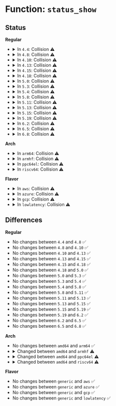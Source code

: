# Function: <code>status_show</code>

## Status
<b>Regular</b>
<ul>
<li>
<details>
<summary>In <code>4.4</code>: Collision ⚠️</summary>

```c
ssize_t status_show(struct device *dev, struct device_attribute *attr, char *buf);
```

**Collision:** Static-Static Collision

**Inline:** No

**Transformation:** False

**Instances:**

```
In drivers/acpi/device_sysfs.c (ffffffff8147c279)
Location: drivers/acpi/device_sysfs.c:476
Inline: False
```
```
In drivers/virtio/virtio.c (ffffffff814beb10)
Location: drivers/virtio/virtio.c:27
Inline: False
```
**Symbols:**

```
ffffffff8147c279-ffffffff8147c2ef: status_show (STB_LOCAL)
ffffffff814beb10-ffffffff814beb45: status_show (STB_LOCAL)
```
</details>
</li>
<li>
<details>
<summary>In <code>4.8</code>: Collision ⚠️</summary>

```c
ssize_t status_show(struct device *dev, struct device_attribute *attr, char *buf);
```

**Collision:** Static-Static Collision

**Inline:** No

**Transformation:** False

**Instances:**

```
In drivers/acpi/device_sysfs.c (ffffffff814ca947)
Location: drivers/acpi/device_sysfs.c:493
Inline: False
```
```
In drivers/virtio/virtio.c (ffffffff8150e820)
Location: drivers/virtio/virtio.c:27
Inline: False
```
```
In drivers/watchdog/watchdog_dev.c (ffffffff816ebe20)
Location: drivers/watchdog/watchdog_dev.c:381
Inline: False
```
**Symbols:**

```
ffffffff814ca947-ffffffff814ca9bd: status_show (STB_LOCAL)
ffffffff8150e820-ffffffff8150e855: status_show (STB_LOCAL)
ffffffff816ebe20-ffffffff816ebe77: status_show (STB_LOCAL)
```
</details>
</li>
<li>
<details>
<summary>In <code>4.10</code>: Collision ⚠️</summary>

```c
ssize_t status_show(struct device *dev, struct device_attribute *attr, char *buf);
```

**Collision:** Static-Static Collision

**Inline:** No

**Transformation:** False

**Instances:**

```
In drivers/acpi/device_sysfs.c (ffffffff814ec86b)
Location: drivers/acpi/device_sysfs.c:493
Inline: False
```
```
In drivers/virtio/virtio.c (ffffffff8153a980)
Location: drivers/virtio/virtio.c:27
Inline: False
```
```
In drivers/watchdog/watchdog_dev.c (ffffffff8171ce10)
Location: drivers/watchdog/watchdog_dev.c:411
Inline: False
```
**Symbols:**

```
ffffffff814ec86b-ffffffff814ec8e1: status_show (STB_LOCAL)
ffffffff8153a980-ffffffff8153a9b5: status_show (STB_LOCAL)
ffffffff8171ce10-ffffffff8171ce6a: status_show (STB_LOCAL)
```
</details>
</li>
<li>
<details>
<summary>In <code>4.13</code>: Collision ⚠️</summary>

```c
ssize_t status_show(struct device *dev, struct device_attribute *attr, char *buf);
```

**Collision:** Static-Static Collision

**Inline:** No

**Transformation:** False

**Instances:**

```
In drivers/acpi/device_sysfs.c (ffffffff814f8f00)
Location: drivers/acpi/device_sysfs.c:493
Inline: False
```
```
In drivers/virtio/virtio.c (ffffffff8154e1c0)
Location: drivers/virtio/virtio.c:27
Inline: False
```
```
In drivers/watchdog/watchdog_dev.c (ffffffff81735080)
Location: drivers/watchdog/watchdog_dev.c:419
Inline: False
```
**Symbols:**

```
ffffffff814f8f00-ffffffff814f8f76: status_show (STB_LOCAL)
ffffffff8154e1c0-ffffffff8154e1f8: status_show (STB_LOCAL)
ffffffff81735080-ffffffff817350da: status_show (STB_LOCAL)
```
</details>
</li>
<li>
<details>
<summary>In <code>4.15</code>: Collision ⚠️</summary>

```c
ssize_t status_show(struct device *dev, struct device_attribute *attr, char *buf);
```

**Collision:** Static-Static Collision

**Inline:** No

**Transformation:** False

**Instances:**

```
In drivers/acpi/device_sysfs.c (ffffffff8153a630)
Location: drivers/acpi/device_sysfs.c:497
Inline: False
```
```
In drivers/virtio/virtio.c (ffffffff815b18b0)
Location: drivers/virtio/virtio.c:27
Inline: False
```
```
In drivers/watchdog/watchdog_dev.c (ffffffff817a6d40)
Location: drivers/watchdog/watchdog_dev.c:420
Inline: False
```
**Symbols:**

```
ffffffff8153a630-ffffffff8153a6a6: status_show (STB_LOCAL)
ffffffff815b18b0-ffffffff815b18ee: status_show (STB_LOCAL)
ffffffff817a6d40-ffffffff817a6d9a: status_show (STB_LOCAL)
```
</details>
</li>
<li>
<details>
<summary>In <code>4.18</code>: Collision ⚠️</summary>

```c
ssize_t status_show(struct device *dev, struct device_attribute *attr, char *buf);
```

**Collision:** Static-Static Collision

**Inline:** No

**Transformation:** False

**Instances:**

```
In drivers/acpi/device_sysfs.c (ffffffff815704c0)
Location: drivers/acpi/device_sysfs.c:497
Inline: False
```
```
In drivers/virtio/virtio.c (ffffffff815e9ce0)
Location: drivers/virtio/virtio.c:27
Inline: False
```
```
In drivers/watchdog/watchdog_dev.c (ffffffff817ee7c0)
Location: drivers/watchdog/watchdog_dev.c:440
Inline: False
```
**Symbols:**

```
ffffffff815704c0-ffffffff81570536: status_show (STB_LOCAL)
ffffffff815e9ce0-ffffffff815e9d1e: status_show (STB_LOCAL)
ffffffff817ee7c0-ffffffff817ee81a: status_show (STB_LOCAL)
```
</details>
</li>
<li>
<details>
<summary>In <code>5.0</code>: Collision ⚠️</summary>

```c
ssize_t status_show(struct device *dev, struct device_attribute *attr, char *buf);
```

**Collision:** Static-Static Collision

**Inline:** No

**Transformation:** False

**Instances:**

```
In drivers/acpi/device_sysfs.c (ffffffff81588080)
Location: drivers/acpi/device_sysfs.c:501
Inline: False
```
```
In drivers/virtio/virtio.c (ffffffff816041f0)
Location: drivers/virtio/virtio.c:27
Inline: False
```
```
In drivers/base/power/domain.c (ffffffff816b7720)
Location: drivers/base/power/domain.c:2775
Inline: False
```
```
In drivers/watchdog/watchdog_dev.c (ffffffff8181a690)
Location: drivers/watchdog/watchdog_dev.c:440
Inline: False
```
**Symbols:**

```
ffffffff81588080-ffffffff815880f6: status_show (STB_LOCAL)
ffffffff816041f0-ffffffff8160422e: status_show (STB_LOCAL)
ffffffff816b7720-ffffffff816b77b7: status_show (STB_LOCAL)
ffffffff8181a690-ffffffff8181a6ea: status_show (STB_LOCAL)
```
</details>
</li>
<li>
<details>
<summary>In <code>5.3</code>: Collision ⚠️</summary>

```c
ssize_t status_show(struct device *dev, struct device_attribute *attr, char *buf);
```

**Collision:** Static-Static Collision

**Inline:** No

**Transformation:** False

**Instances:**

```
In drivers/acpi/device_sysfs.c (ffffffff815b8d30)
Location: drivers/acpi/device_sysfs.c:495
Inline: False
```
```
In drivers/virtio/virtio.c (ffffffff81636c10)
Location: drivers/virtio/virtio.c:28
Inline: False
```
```
In drivers/base/power/domain.c (ffffffff816f1480)
Location: drivers/base/power/domain.c:2848
Inline: False
```
```
In drivers/watchdog/watchdog_dev.c (ffffffff8185c870)
Location: drivers/watchdog/watchdog_dev.c:457
Inline: False
```
**Symbols:**

```
ffffffff815b8d30-ffffffff815b8da8: status_show (STB_LOCAL)
ffffffff81636c10-ffffffff81636c50: status_show (STB_LOCAL)
ffffffff816f1480-ffffffff816f151f: status_show (STB_LOCAL)
ffffffff8185c870-ffffffff8185c8c8: status_show (STB_LOCAL)
```
</details>
</li>
<li>
<details>
<summary>In <code>5.4</code>: Collision ⚠️</summary>

```c
ssize_t status_show(struct device *dev, struct device_attribute *attr, char *buf);
```

**Collision:** Static-Static Collision

**Inline:** No

**Transformation:** False

**Instances:**

```
In drivers/acpi/device_sysfs.c (ffffffff815d9f70)
Location: drivers/acpi/device_sysfs.c:495
Inline: False
```
```
In drivers/virtio/virtio.c (ffffffff81658970)
Location: drivers/virtio/virtio.c:28
Inline: False
```
```
In drivers/base/power/domain.c (ffffffff81715ad0)
Location: drivers/base/power/domain.c:2843
Inline: False
```
```
In drivers/watchdog/watchdog_dev.c (ffffffff8188e420)
Location: drivers/watchdog/watchdog_dev.c:456
Inline: False
```
**Symbols:**

```
ffffffff815d9f70-ffffffff815d9fe8: status_show (STB_LOCAL)
ffffffff81658970-ffffffff816589b0: status_show (STB_LOCAL)
ffffffff81715ad0-ffffffff81715b6f: status_show (STB_LOCAL)
ffffffff8188e420-ffffffff8188e47b: status_show (STB_LOCAL)
```
</details>
</li>
<li>
<details>
<summary>In <code>5.8</code>: Collision ⚠️</summary>

```c
ssize_t status_show(struct device *dev, struct device_attribute *attr, char *buf);
```

**Collision:** Static-Static Collision

**Inline:** No

**Transformation:** False

**Instances:**

```
In drivers/acpi/device_sysfs.c (ffffffff81684320)
Location: drivers/acpi/device_sysfs.c:495
Inline: False
```
```
In drivers/virtio/virtio.c (ffffffff81709180)
Location: drivers/virtio/virtio.c:28
Inline: False
```
```
In drivers/base/power/domain.c (ffffffff817d0d20)
Location: drivers/base/power/domain.c:2881
Inline: False
```
```
In drivers/watchdog/watchdog_dev.c (ffffffff8195d020)
Location: drivers/watchdog/watchdog_dev.c:476
Inline: False
```
**Symbols:**

```
ffffffff81684320-ffffffff81684396: status_show (STB_LOCAL)
ffffffff81709180-ffffffff817091c2: status_show (STB_LOCAL)
ffffffff817d0d20-ffffffff817d0dbf: status_show (STB_LOCAL)
ffffffff8195d020-ffffffff8195d07b: status_show (STB_LOCAL)
```
</details>
</li>
<li>
<details>
<summary>In <code>5.11</code>: Collision ⚠️</summary>

```c
ssize_t status_show(struct device *dev, struct device_attribute *attr, char *buf);
```

**Collision:** Static-Static Collision

**Inline:** No

**Transformation:** False

**Instances:**

```
In drivers/acpi/device_sysfs.c (ffffffff816a20e0)
Location: drivers/acpi/device_sysfs.c:487
Inline: False
```
```
In drivers/virtio/virtio.c (ffffffff81726130)
Location: drivers/virtio/virtio.c:28
Inline: False
```
```
In drivers/base/core.c (ffffffff817c6520)
Location: drivers/base/core.c:350
Inline: False
```
```
In drivers/base/power/domain.c (ffffffff817e5230)
Location: drivers/base/power/domain.c:3038
Inline: False
```
```
In drivers/watchdog/watchdog_dev.c (ffffffff819639d0)
Location: drivers/watchdog/watchdog_dev.c:477
Inline: False
```
**Symbols:**

```
ffffffff816a20e0-ffffffff816a2156: status_show (STB_LOCAL)
ffffffff81726130-ffffffff81726172: status_show (STB_LOCAL)
ffffffff817c6520-ffffffff817c655d: status_show (STB_LOCAL)
ffffffff817e5230-ffffffff817e52cf: status_show (STB_LOCAL)
ffffffff819639d0-ffffffff81963a2b: status_show (STB_LOCAL)
```
</details>
</li>
<li>
<details>
<summary>In <code>5.13</code>: Collision ⚠️</summary>

```c
ssize_t status_show(struct device *dev, struct device_attribute *attr, char *buf);
```

**Collision:** Static-Static Collision

**Inline:** No

**Transformation:** False

**Instances:**

```
In drivers/acpi/device_sysfs.c (ffffffff81684dd0)
Location: drivers/acpi/device_sysfs.c:491
Inline: False
```
```
In drivers/acpi/bgrt.c (ffffffff816e9610)
Location: drivers/acpi/bgrt.c:27
Inline: False
```
```
In drivers/virtio/virtio.c (ffffffff81709d40)
Location: drivers/virtio/virtio.c:28
Inline: False
```
```
In drivers/base/core.c (ffffffff817a99e0)
Location: drivers/base/core.c:391
Inline: False
```
```
In drivers/base/power/domain.c (ffffffff817c95f0)
Location: drivers/base/power/domain.c:3047
Inline: False
```
```
In drivers/watchdog/watchdog_dev.c (ffffffff81947df0)
Location: drivers/watchdog/watchdog_dev.c:477
Inline: False
```
**Symbols:**

```
ffffffff81684dd0-ffffffff81684e46: status_show (STB_LOCAL)
ffffffff816e9610-ffffffff816e9638: status_show (STB_LOCAL)
ffffffff81709d40-ffffffff81709d82: status_show (STB_LOCAL)
ffffffff817a99e0-ffffffff817a9a1d: status_show (STB_LOCAL)
ffffffff817c95f0-ffffffff817c968f: status_show (STB_LOCAL)
ffffffff81947df0-ffffffff81947e4b: status_show (STB_LOCAL)
```
</details>
</li>
<li>
<details>
<summary>In <code>5.15</code>: Collision ⚠️</summary>

```c
ssize_t status_show(struct device *dev, struct device_attribute *attr, char *buf);
```

**Collision:** Static-Static Collision

**Inline:** No

**Transformation:** False

**Instances:**

```
In drivers/acpi/device_sysfs.c (ffffffff816fa090)
Location: drivers/acpi/device_sysfs.c:496
Inline: False
```
```
In drivers/acpi/bgrt.c (ffffffff81762c60)
Location: drivers/acpi/bgrt.c:27
Inline: False
```
```
In drivers/virtio/virtio.c (ffffffff817857a0)
Location: drivers/virtio/virtio.c:29
Inline: False
```
```
In drivers/regulator/core.c (ffffffff817a74c0)
Location: drivers/regulator/core.c:671
Inline: False
```
```
In drivers/base/core.c (ffffffff81832b40)
Location: drivers/base/core.c:403
Inline: False
```
```
In drivers/base/power/domain.c (ffffffff81853b10)
Location: drivers/base/power/domain.c:3109
Inline: False
```
```
In drivers/watchdog/watchdog_dev.c (ffffffff819ecda0)
Location: drivers/watchdog/watchdog_dev.c:465
Inline: False
```
**Symbols:**

```
ffffffff816fa090-ffffffff816fa106: status_show (STB_LOCAL)
ffffffff81762c60-ffffffff81762c83: status_show (STB_LOCAL)
ffffffff817857a0-ffffffff817857e2: status_show (STB_LOCAL)
ffffffff817a74c0-ffffffff817a7518: status_show (STB_LOCAL)
ffffffff81832b40-ffffffff81832b7d: status_show (STB_LOCAL)
ffffffff81853b10-ffffffff81853baf: status_show (STB_LOCAL)
ffffffff819ecda0-ffffffff819ecdfb: status_show (STB_LOCAL)
```
</details>
</li>
<li>
<details>
<summary>In <code>5.19</code>: Collision ⚠️</summary>

```c
ssize_t status_show(struct device *dev, struct device_attribute *attr, char *buf);
```

**Collision:** Static-Static Collision

**Inline:** No

**Transformation:** False

**Instances:**

```
In drivers/acpi/device_sysfs.c (ffffffff81827430)
Location: drivers/acpi/device_sysfs.c:497
Inline: False
```
```
In drivers/acpi/bgrt.c (ffffffff81896900)
Location: drivers/acpi/bgrt.c:27
Inline: False
```
```
In drivers/virtio/virtio.c (ffffffff818bc530)
Location: drivers/virtio/virtio.c:30
Inline: False
```
```
In drivers/regulator/core.c (ffffffff818e1ac0)
Location: drivers/regulator/core.c:672
Inline: False
```
```
In drivers/base/core.c (ffffffff81974340)
Location: drivers/base/core.c:404
Inline: False
```
```
In drivers/base/power/domain.c (ffffffff81999d80)
Location: drivers/base/power/domain.c:3174
Inline: False
```
```
In drivers/watchdog/watchdog_dev.c (ffffffff81b53630)
Location: drivers/watchdog/watchdog_dev.c:463
Inline: False
```
**Symbols:**

```
ffffffff81827430-ffffffff818274b9: status_show (STB_LOCAL)
ffffffff81896900-ffffffff8189692d: status_show (STB_LOCAL)
ffffffff818bc530-ffffffff818bc57b: status_show (STB_LOCAL)
ffffffff818e1ac0-ffffffff818e1b21: status_show (STB_LOCAL)
ffffffff81974340-ffffffff81974386: status_show (STB_LOCAL)
ffffffff81999d80-ffffffff81999e23: status_show (STB_LOCAL)
ffffffff81b53630-ffffffff81b53693: status_show (STB_LOCAL)
```
</details>
</li>
<li>
<details>
<summary>In <code>6.2</code>: Collision ⚠️</summary>

```c
ssize_t status_show(struct device *dev, struct device_attribute *attr, char *buf);
```

**Collision:** Static-Static Collision

**Inline:** No

**Transformation:** False

**Instances:**

```
In drivers/acpi/device_sysfs.c (ffffffff81959380)
Location: drivers/acpi/device_sysfs.c:497
Inline: False
```
```
In drivers/acpi/bgrt.c (ffffffff819de920)
Location: drivers/acpi/bgrt.c:27
Inline: False
```
```
In drivers/virtio/virtio.c (ffffffff81a0b180)
Location: drivers/virtio/virtio.c:30
Inline: False
```
```
In drivers/regulator/core.c (ffffffff81a36d40)
Location: drivers/regulator/core.c:672
Inline: False
```
```
In drivers/base/core.c (ffffffff81adfaa0)
Location: drivers/base/core.c:476
Inline: False
```
```
In drivers/base/power/domain.c (ffffffff81b0afe0)
Location: drivers/base/power/domain.c:3167
Inline: False
```
```
In drivers/watchdog/watchdog_dev.c (ffffffff81cec210)
Location: drivers/watchdog/watchdog_dev.c:471
Inline: False
```
**Symbols:**

```
ffffffff81959380-ffffffff81959409: status_show (STB_LOCAL)
ffffffff819de920-ffffffff819de94d: status_show (STB_LOCAL)
ffffffff81a0b180-ffffffff81a0b1c8: status_show (STB_LOCAL)
ffffffff81a36d40-ffffffff81a36da1: status_show (STB_LOCAL)
ffffffff81adfaa0-ffffffff81adfae6: status_show (STB_LOCAL)
ffffffff81b0afe0-ffffffff81b0b083: status_show (STB_LOCAL)
ffffffff81cec210-ffffffff81cec273: status_show (STB_LOCAL)
```
</details>
</li>
<li>
<details>
<summary>In <code>6.5</code>: Collision ⚠️</summary>

```c
ssize_t status_show(struct device *dev, struct device_attribute *attr, char *buf);
```

**Collision:** Static-Static Collision

**Inline:** No

**Transformation:** False

**Instances:**

```
In drivers/acpi/device_sysfs.c (ffffffff8199f7e0)
Location: drivers/acpi/device_sysfs.c:497
Inline: False
```
```
In drivers/acpi/bgrt.c (ffffffff81a26630)
Location: drivers/acpi/bgrt.c:27
Inline: False
```
```
In drivers/virtio/virtio.c (ffffffff81a54010)
Location: drivers/virtio/virtio.c:30
Inline: False
```
```
In drivers/regulator/core.c (ffffffff81a80810)
Location: drivers/regulator/core.c:738
Inline: False
```
```
In drivers/base/core.c (ffffffff81b2dcd0)
Location: drivers/base/core.c:421
Inline: False
```
```
In drivers/base/power/domain.c (ffffffff81b59010)
Location: drivers/base/power/domain.c:3196
Inline: False
```
```
In drivers/base/firmware_loader/sysfs_upload.c (ffffffff81b620a0)
Location: drivers/base/firmware_loader/sysfs_upload.c:60
Inline: False
```
```
In drivers/watchdog/watchdog_dev.c (ffffffff81d54f30)
Location: drivers/watchdog/watchdog_dev.c:473
Inline: False
```
```
In drivers/cpufreq/amd-pstate.c (ffffffff81da1220)
Location: drivers/cpufreq/amd-pstate.c:1015
Inline: False
```
**Symbols:**

```
ffffffff8199f7e0-ffffffff8199f869: status_show (STB_LOCAL)
ffffffff81a26630-ffffffff81a2665d: status_show (STB_LOCAL)
ffffffff81a54010-ffffffff81a54058: status_show (STB_LOCAL)
ffffffff81a80810-ffffffff81a80871: status_show (STB_LOCAL)
ffffffff81b2dcd0-ffffffff81b2dd16: status_show (STB_LOCAL)
ffffffff81b59010-ffffffff81b590b3: status_show (STB_LOCAL)
ffffffff81b620a0-ffffffff81b62111: status_show (STB_LOCAL)
ffffffff81d54f30-ffffffff81d54f93: status_show (STB_LOCAL)
ffffffff81da1220-ffffffff81da12af: status_show (STB_LOCAL)
```
</details>
</li>
<li>
<details>
<summary>In <code>6.8</code>: Collision ⚠️</summary>

```c
ssize_t status_show(struct device *dev, struct device_attribute *attr, char *buf);
```

**Collision:** Static-Static Collision

**Inline:** No

**Transformation:** False

**Instances:**

```
In drivers/acpi/device_sysfs.c (ffffffff819e7e60)
Location: drivers/acpi/device_sysfs.c:495
Inline: False
```
```
In drivers/acpi/bgrt.c (ffffffff81a71530)
Location: drivers/acpi/bgrt.c:27
Inline: False
```
```
In drivers/pmdomain/core.c (ffffffff81aa09d0)
Location: drivers/pmdomain/core.c:3172
Inline: False
```
```
In drivers/virtio/virtio.c (ffffffff81aa4c90)
Location: drivers/virtio/virtio.c:30
Inline: False
```
```
In drivers/regulator/core.c (ffffffff81ad2d20)
Location: drivers/regulator/core.c:740
Inline: False
```
```
In drivers/base/core.c (ffffffff81b854d0)
Location: drivers/base/core.c:424
Inline: False
```
```
In drivers/base/firmware_loader/sysfs_upload.c (ffffffff81bb5bb0)
Location: drivers/base/firmware_loader/sysfs_upload.c:61
Inline: False
```
```
In drivers/gpu/drm/drm_sysfs.c (ffffffff81cb2940)
Location: drivers/gpu/drm/drm_sysfs.c:227
Inline: False
```
```
In drivers/watchdog/watchdog_dev.c (ffffffff81e0be00)
Location: drivers/watchdog/watchdog_dev.c:473
Inline: False
```
```
In drivers/cpufreq/amd-pstate.c (ffffffff81e58fe0)
Location: drivers/cpufreq/amd-pstate.c:1052
Inline: False
```
**Symbols:**

```
ffffffff819e7e60-ffffffff819e7ee9: status_show (STB_LOCAL)
ffffffff81a71530-ffffffff81a7155d: status_show (STB_LOCAL)
ffffffff81aa09d0-ffffffff81aa0a73: status_show (STB_LOCAL)
ffffffff81aa4c90-ffffffff81aa4cd8: status_show (STB_LOCAL)
ffffffff81ad2d20-ffffffff81ad2d81: status_show (STB_LOCAL)
ffffffff81b854d0-ffffffff81b85516: status_show (STB_LOCAL)
ffffffff81bb5bb0-ffffffff81bb5c21: status_show (STB_LOCAL)
ffffffff81cb2940-ffffffff81cb2980: status_show (STB_LOCAL)
ffffffff81e0be00-ffffffff81e0be63: status_show (STB_LOCAL)
ffffffff81e58fe0-ffffffff81e5906f: status_show (STB_LOCAL)
```
</details>
</li>
</ul>
<b>Arch</b>
<ul>
<li>
<details>
<summary>In <code>arm64</code>: Collision ⚠️</summary>

```c
ssize_t status_show(struct device *dev, struct device_attribute *attr, char *buf);
```

**Collision:** Static-Static Collision

**Inline:** No

**Transformation:** False

**Instances:**

```
In drivers/acpi/device_sysfs.c (ffff800010766310)
Location: drivers/acpi/device_sysfs.c:495
Inline: False
```
```
In drivers/virtio/virtio.c (ffff800010820d68)
Location: drivers/virtio/virtio.c:28
Inline: False
```
```
In drivers/base/power/domain.c (ffff800010906be0)
Location: drivers/base/power/domain.c:2843
Inline: False
```
```
In drivers/watchdog/watchdog_dev.c (ffff800010adf468)
Location: drivers/watchdog/watchdog_dev.c:456
Inline: False
```
**Symbols:**

```
ffff800010766310-ffff8000107663a8: status_show (STB_LOCAL)
ffff800010820d68-ffff800010820db8: status_show (STB_LOCAL)
ffff800010906be0-ffff800010906c94: status_show (STB_LOCAL)
ffff800010adf468-ffff800010adf4dc: status_show (STB_LOCAL)
```
</details>
</li>
<li>
<details>
<summary>In <code>armhf</code>: Collision ⚠️</summary>

```c
ssize_t status_show(struct device *_d, struct device_attribute *attr, char *buf);
```

**Collision:** Static-Static Collision

**Inline:** No

**Transformation:** False

**Instances:**

```
In drivers/virtio/virtio.c (c093ebfc)
Location: drivers/virtio/virtio.c:28
Inline: False
```
```
In drivers/base/power/domain.c (c09f0a10)
Location: drivers/base/power/domain.c:2843
Inline: False
```
```
In drivers/watchdog/watchdog_dev.c (c0bc0b60)
Location: drivers/watchdog/watchdog_dev.c:456
Inline: False
```
**Symbols:**

```
c093ebfc-c093ec40: status_show (STB_LOCAL)
c09f0a10-c09f0ae8: status_show (STB_LOCAL)
c0bc0b60-c0bc0bb8: status_show (STB_LOCAL)
```
</details>
</li>
<li>
<details>
<summary>In <code>ppc64el</code>: Collision ⚠️</summary>

```c
ssize_t status_show(struct device *_d, struct device_attribute *attr, char *buf);
```

**Collision:** Static-Static Collision

**Inline:** No

**Transformation:** False

**Instances:**

```
In drivers/virtio/virtio.c (c0000000008ca820)
Location: drivers/virtio/virtio.c:28
Inline: False
```
```
In drivers/base/power/domain.c (c0000000009a6060)
Location: drivers/base/power/domain.c:2843
Inline: False
```
```
In drivers/watchdog/watchdog_dev.c (c000000000bc6d30)
Location: drivers/watchdog/watchdog_dev.c:456
Inline: False
```
**Symbols:**

```
c0000000008ca820-c0000000008ca894: status_show (STB_LOCAL)
c0000000009a6060-c0000000009a6168: status_show (STB_LOCAL)
c000000000bc6d30-c000000000bc6dc4: status_show (STB_LOCAL)
```
</details>
</li>
<li>
<details>
<summary>In <code>riscv64</code>: Collision ⚠️</summary>

```c
ssize_t status_show(struct device *_d, struct device_attribute *attr, char *buf);
```

**Collision:** Static-Static Collision

**Inline:** No

**Transformation:** False

**Instances:**

```
In drivers/virtio/virtio.c (ffffffe000517dd8)
Location: drivers/virtio/virtio.c:28
Inline: False
```
```
In drivers/base/power/domain.c (ffffffe00058e278)
Location: drivers/base/power/domain.c:2843
Inline: False
```
```
In drivers/watchdog/watchdog_dev.c (ffffffe0006d7034)
Location: drivers/watchdog/watchdog_dev.c:456
Inline: False
```
**Symbols:**

```
ffffffe00058e278-ffffffe00058e310: status_show (STB_LOCAL)
ffffffe0006d7034-ffffffe0006d70a0: status_show (STB_LOCAL)
ffffffe000517dd8-ffffffe000517e22: status_show (STB_LOCAL)
```
</details>
</li>
</ul>
<b>Flavor</b>
<ul>
<li>
<details>
<summary>In <code>aws</code>: Collision ⚠️</summary>

```c
ssize_t status_show(struct device *dev, struct device_attribute *attr, char *buf);
```

**Collision:** Static-Static Collision

**Inline:** No

**Transformation:** False

**Instances:**

```
In drivers/acpi/device_sysfs.c (ffffffff815cc740)
Location: drivers/acpi/device_sysfs.c:495
Inline: False
```
```
In drivers/virtio/virtio.c (ffffffff8161e810)
Location: drivers/virtio/virtio.c:28
Inline: False
```
```
In drivers/base/power/domain.c (ffffffff816dbe00)
Location: drivers/base/power/domain.c:2843
Inline: False
```
```
In drivers/watchdog/watchdog_dev.c (ffffffff818342a0)
Location: drivers/watchdog/watchdog_dev.c:456
Inline: False
```
**Symbols:**

```
ffffffff815cc740-ffffffff815cc7b8: status_show (STB_LOCAL)
ffffffff8161e810-ffffffff8161e850: status_show (STB_LOCAL)
ffffffff816dbe00-ffffffff816dbe9f: status_show (STB_LOCAL)
ffffffff818342a0-ffffffff818342fb: status_show (STB_LOCAL)
```
</details>
</li>
<li>
<details>
<summary>In <code>azure</code>: Collision ⚠️</summary>

```c
ssize_t status_show(struct device *dev, struct device_attribute *attr, char *buf);
```

**Collision:** Static-Static Collision

**Inline:** No

**Transformation:** False

**Instances:**

```
In drivers/acpi/device_sysfs.c (ffffffff815b62c0)
Location: drivers/acpi/device_sysfs.c:495
Inline: False
```
```
In drivers/virtio/virtio.c (ffffffff81612f00)
Location: drivers/virtio/virtio.c:28
Inline: False
```
```
In drivers/base/power/domain.c (ffffffff816b6480)
Location: drivers/base/power/domain.c:2843
Inline: False
```
```
In drivers/watchdog/watchdog_dev.c (ffffffff817fb930)
Location: drivers/watchdog/watchdog_dev.c:456
Inline: False
```
**Symbols:**

```
ffffffff815b62c0-ffffffff815b6338: status_show (STB_LOCAL)
ffffffff81612f00-ffffffff81612f40: status_show (STB_LOCAL)
ffffffff816b6480-ffffffff816b651f: status_show (STB_LOCAL)
ffffffff817fb930-ffffffff817fb98b: status_show (STB_LOCAL)
```
</details>
</li>
<li>
<details>
<summary>In <code>gcp</code>: Collision ⚠️</summary>

```c
ssize_t status_show(struct device *dev, struct device_attribute *attr, char *buf);
```

**Collision:** Static-Static Collision

**Inline:** No

**Transformation:** False

**Instances:**

```
In drivers/acpi/device_sysfs.c (ffffffff815ce250)
Location: drivers/acpi/device_sysfs.c:495
Inline: False
```
```
In drivers/virtio/virtio.c (ffffffff8164c7b0)
Location: drivers/virtio/virtio.c:28
Inline: False
```
```
In drivers/base/power/domain.c (ffffffff81709790)
Location: drivers/base/power/domain.c:2843
Inline: False
```
```
In drivers/watchdog/watchdog_dev.c (ffffffff818838d0)
Location: drivers/watchdog/watchdog_dev.c:456
Inline: False
```
**Symbols:**

```
ffffffff815ce250-ffffffff815ce2c8: status_show (STB_LOCAL)
ffffffff8164c7b0-ffffffff8164c7f0: status_show (STB_LOCAL)
ffffffff81709790-ffffffff8170982f: status_show (STB_LOCAL)
ffffffff818838d0-ffffffff8188392b: status_show (STB_LOCAL)
```
</details>
</li>
<li>
<details>
<summary>In <code>lowlatency</code>: Collision ⚠️</summary>

```c
ssize_t status_show(struct device *dev, struct device_attribute *attr, char *buf);
```

**Collision:** Static-Static Collision

**Inline:** No

**Transformation:** False

**Instances:**

```
In drivers/acpi/device_sysfs.c (ffffffff815e8110)
Location: drivers/acpi/device_sysfs.c:495
Inline: False
```
```
In drivers/virtio/virtio.c (ffffffff81666e50)
Location: drivers/virtio/virtio.c:28
Inline: False
```
```
In drivers/base/power/domain.c (ffffffff81724300)
Location: drivers/base/power/domain.c:2843
Inline: False
```
```
In drivers/watchdog/watchdog_dev.c (ffffffff8189f390)
Location: drivers/watchdog/watchdog_dev.c:456
Inline: False
```
**Symbols:**

```
ffffffff815e8110-ffffffff815e8188: status_show (STB_LOCAL)
ffffffff81666e50-ffffffff81666e90: status_show (STB_LOCAL)
ffffffff81724300-ffffffff8172439f: status_show (STB_LOCAL)
ffffffff8189f390-ffffffff8189f3eb: status_show (STB_LOCAL)
```
</details>
</li>
</ul>

## Differences
<b>Regular</b>
<ul>
<li>
No changes between <code>4.4</code> and <code>4.8</code> ✅
</li>
<li>
No changes between <code>4.8</code> and <code>4.10</code> ✅
</li>
<li>
No changes between <code>4.10</code> and <code>4.13</code> ✅
</li>
<li>
No changes between <code>4.13</code> and <code>4.15</code> ✅
</li>
<li>
No changes between <code>4.15</code> and <code>4.18</code> ✅
</li>
<li>
No changes between <code>4.18</code> and <code>5.0</code> ✅
</li>
<li>
No changes between <code>5.0</code> and <code>5.3</code> ✅
</li>
<li>
No changes between <code>5.3</code> and <code>5.4</code> ✅
</li>
<li>
No changes between <code>5.4</code> and <code>5.8</code> ✅
</li>
<li>
No changes between <code>5.8</code> and <code>5.11</code> ✅
</li>
<li>
No changes between <code>5.11</code> and <code>5.13</code> ✅
</li>
<li>
No changes between <code>5.13</code> and <code>5.15</code> ✅
</li>
<li>
No changes between <code>5.15</code> and <code>5.19</code> ✅
</li>
<li>
No changes between <code>5.19</code> and <code>6.2</code> ✅
</li>
<li>
No changes between <code>6.2</code> and <code>6.5</code> ✅
</li>
<li>
No changes between <code>6.5</code> and <code>6.8</code> ✅
</li>
</ul>
<b>Arch</b>
<ul>
<li>
No changes between <code>amd64</code> and <code>arm64</code> ✅
</li>
<li>
<details>
<summary>Changed between <code>amd64</code> and <code>armhf</code> ⚠️</summary>
<ul>
<li>
<b>Param added. </b>
<code>struct device *_d</code>
</li>
<li>
<b>Param removed. </b>
<code>struct device *dev</code>
</li>
</ul>
</details>
</li>
<li>
<details>
<summary>Changed between <code>amd64</code> and <code>ppc64el</code> ⚠️</summary>
<ul>
<li>
<b>Param added. </b>
<code>struct device *_d</code>
</li>
<li>
<b>Param removed. </b>
<code>struct device *dev</code>
</li>
</ul>
</details>
</li>
<li>
<details>
<summary>Changed between <code>amd64</code> and <code>riscv64</code> ⚠️</summary>
<ul>
<li>
<b>Param added. </b>
<code>struct device *_d</code>
</li>
<li>
<b>Param removed. </b>
<code>struct device *dev</code>
</li>
</ul>
</details>
</li>
</ul>
<b>Flavor</b>
<ul>
<li>
No changes between <code>generic</code> and <code>aws</code> ✅
</li>
<li>
No changes between <code>generic</code> and <code>azure</code> ✅
</li>
<li>
No changes between <code>generic</code> and <code>gcp</code> ✅
</li>
<li>
No changes between <code>generic</code> and <code>lowlatency</code> ✅
</li>
</ul>
